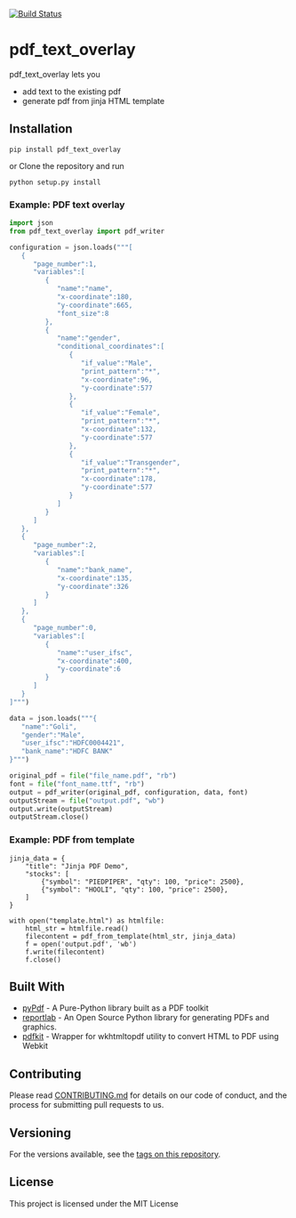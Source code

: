 [![Build Status](https://img.shields.io/travis/zerodhatech/pdf_text_overlay.svg)](https://travis-ci.org/zerodhatech/pdf_text_overlay)

# pdf_text_overlay

pdf_text_overlay lets you
* add text to the existing pdf
* generate pdf from jinja HTML template

## Installation

```pip install pdf_text_overlay```

or Clone the repository and run

```python setup.py install```

### Example: PDF text overlay

```python
import json
from pdf_text_overlay import pdf_writer

configuration = json.loads("""[
   {
      "page_number":1,
      "variables":[
         {
            "name":"name",
            "x-coordinate":180,
            "y-coordinate":665,
            "font_size":8
         },
         {
            "name":"gender",
            "conditional_coordinates":[
               {
                  "if_value":"Male",
                  "print_pattern":"*",
                  "x-coordinate":96,
                  "y-coordinate":577
               },
               {
                  "if_value":"Female",
                  "print_pattern":"*",
                  "x-coordinate":132,
                  "y-coordinate":577
               },
               {
                  "if_value":"Transgender",
                  "print_pattern":"*",
                  "x-coordinate":178,
                  "y-coordinate":577
               }
            ]
         }
      ]
   },
   {
      "page_number":2,
      "variables":[
         {
            "name":"bank_name",
            "x-coordinate":135,
            "y-coordinate":326
         }
      ]
   },
   {
      "page_number":0,
      "variables":[
         {
            "name":"user_ifsc",
            "x-coordinate":400,
            "y-coordinate":6
         }
      ]
   }
]""")

data = json.loads("""{
   "name":"Goli",
   "gender":"Male",
   "user_ifsc":"HDFC0004421",
   "bank_name":"HDFC BANK"
}""")

original_pdf = file("file_name.pdf", "rb")
font = file("font_name.ttf", "rb")
output = pdf_writer(original_pdf, configuration, data, font)
outputStream = file("output.pdf", "wb")
output.write(outputStream)
outputStream.close()
```

### Example: PDF from template
```
jinja_data = {
    "title": "Jinja PDF Demo",
    "stocks": [
        {"symbol": "PIEDPIPER", "qty": 100, "price": 2500},
        {"symbol": "HOOLI", "qty": 100, "price": 2500},
    ]
}

with open("template.html") as htmlfile:
    html_str = htmlfile.read()
    filecontent = pdf_from_template(html_str, jinja_data)
    f = open('output.pdf', 'wb')
    f.write(filecontent)
    f.close()
```

## Built With

* [pyPdf](http://pybrary.net/pyPdf/) - A Pure-Python library built as a PDF toolkit
* [reportlab](https://www.reportlab.com/) - An Open Source Python library for generating PDFs and graphics.
* [pdfkit](https://pypi.org/project/pdfkit/) -  Wrapper for wkhtmltopdf utility to convert HTML to PDF using Webkit

## Contributing

Please read [CONTRIBUTING.md]() for details on our code of conduct, and the process for submitting pull requests to us.

## Versioning

For the versions available, see the [tags on this repository](https://github.com/shridarpatil/pdf_text_overlay/tags).

## License

This project is licensed under the MIT License
